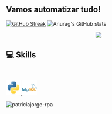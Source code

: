 ## Vamos automatizar tudo!
[![GitHub Streak](https://github-readme-streak-stats.herokuapp.com?user=patriciajorge&theme=rose_pine&hide_border=true&card_width=100)](https://git.io/streak-stats) ![Anurag's GitHub stats](https://github-readme-stats.vercel.app/api?username=patriciajorge&show_icons=true&hide_border=true&card_width=100&title_color=d3046c&icon_color=d3046c&text_color=FFC0CB&bg_color=0D1117)
<p align="center">
  <a>
  <img height=200 src="https://github-readme-stats.vercel.app/api/top-langs/?username=patriciajorge&layout=compact&theme=rose_pine&hide_border=true&title_color=d3046c&icon_color=d3046c&text_color=d3046c&bg_color=0D1117" />
  </a>
</p>

## 💻 Skills
<div style="display: inline_block"><br>
<p align="left"> <a href="https://www.python.org" target="_blank" rel="noreferrer"> <img src="https://raw.githubusercontent.com/devicons/devicon/master/icons/python/python-original.svg" alt="python" width="40" height="40"/> </a> <a href="https://www.mysql.com/" target="_blank" rel="noreferrer"> <img src="https://raw.githubusercontent.com/devicons/devicon/master/icons/mysql/mysql-original-wordmark.svg" alt="mysql" width="40" height="40"/> </a> </p>
<img align="center" alt="patriciajorge-rpa" src="https://img.shields.io/badge/RPA-d3046c?style=for-the-badge&logo=rpa&logoColor=white">
</div>
